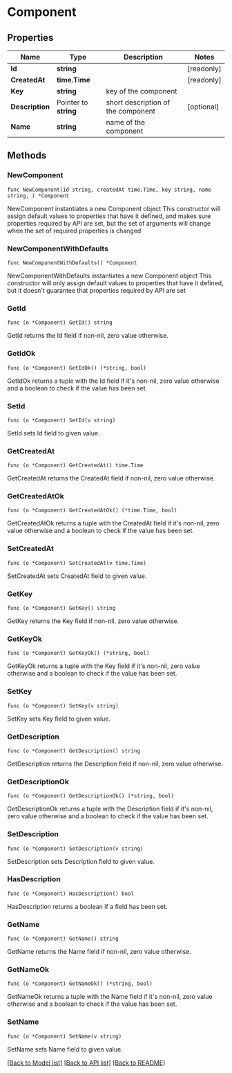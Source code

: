 # Component

## Properties

Name | Type | Description | Notes
------------ | ------------- | ------------- | -------------
**Id** | **string** |  | [readonly] 
**CreatedAt** | **time.Time** |  | [readonly] 
**Key** | **string** | key of the component | 
**Description** | Pointer to **string** | short description of the component | [optional] 
**Name** | **string** | name of the component | 

## Methods

### NewComponent

`func NewComponent(id string, createdAt time.Time, key string, name string, ) *Component`

NewComponent instantiates a new Component object
This constructor will assign default values to properties that have it defined,
and makes sure properties required by API are set, but the set of arguments
will change when the set of required properties is changed

### NewComponentWithDefaults

`func NewComponentWithDefaults() *Component`

NewComponentWithDefaults instantiates a new Component object
This constructor will only assign default values to properties that have it defined,
but it doesn't guarantee that properties required by API are set

### GetId

`func (o *Component) GetId() string`

GetId returns the Id field if non-nil, zero value otherwise.

### GetIdOk

`func (o *Component) GetIdOk() (*string, bool)`

GetIdOk returns a tuple with the Id field if it's non-nil, zero value otherwise
and a boolean to check if the value has been set.

### SetId

`func (o *Component) SetId(v string)`

SetId sets Id field to given value.


### GetCreatedAt

`func (o *Component) GetCreatedAt() time.Time`

GetCreatedAt returns the CreatedAt field if non-nil, zero value otherwise.

### GetCreatedAtOk

`func (o *Component) GetCreatedAtOk() (*time.Time, bool)`

GetCreatedAtOk returns a tuple with the CreatedAt field if it's non-nil, zero value otherwise
and a boolean to check if the value has been set.

### SetCreatedAt

`func (o *Component) SetCreatedAt(v time.Time)`

SetCreatedAt sets CreatedAt field to given value.


### GetKey

`func (o *Component) GetKey() string`

GetKey returns the Key field if non-nil, zero value otherwise.

### GetKeyOk

`func (o *Component) GetKeyOk() (*string, bool)`

GetKeyOk returns a tuple with the Key field if it's non-nil, zero value otherwise
and a boolean to check if the value has been set.

### SetKey

`func (o *Component) SetKey(v string)`

SetKey sets Key field to given value.


### GetDescription

`func (o *Component) GetDescription() string`

GetDescription returns the Description field if non-nil, zero value otherwise.

### GetDescriptionOk

`func (o *Component) GetDescriptionOk() (*string, bool)`

GetDescriptionOk returns a tuple with the Description field if it's non-nil, zero value otherwise
and a boolean to check if the value has been set.

### SetDescription

`func (o *Component) SetDescription(v string)`

SetDescription sets Description field to given value.

### HasDescription

`func (o *Component) HasDescription() bool`

HasDescription returns a boolean if a field has been set.

### GetName

`func (o *Component) GetName() string`

GetName returns the Name field if non-nil, zero value otherwise.

### GetNameOk

`func (o *Component) GetNameOk() (*string, bool)`

GetNameOk returns a tuple with the Name field if it's non-nil, zero value otherwise
and a boolean to check if the value has been set.

### SetName

`func (o *Component) SetName(v string)`

SetName sets Name field to given value.



[[Back to Model list]](../README.md#documentation-for-models) [[Back to API list]](../README.md#documentation-for-api-endpoints) [[Back to README]](../README.md)


